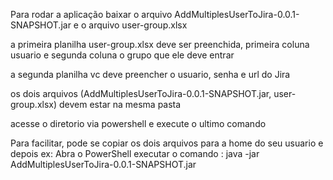 Para rodar a aplicação baixar o arquivo AddMultiplesUserToJira-0.0.1-SNAPSHOT.jar e o arquivo user-group.xlsx


a primeira planilha user-group.xlsx deve ser preenchida, primeira coluna usuario e segunda coluna o grupo que ele deve entrar

a segunda planilha vc deve preencher o usuario, senha e url do Jira

os dois arquivos (AddMultiplesUserToJira-0.0.1-SNAPSHOT.jar, user-group.xlsx) devem estar na mesma pasta

acesse o diretorio via powershell e execute o ultimo comando 

Para facilitar, pode se copiar os dois arquivos para a home do seu usuario e depois
ex: Abra o PowerShell
executar o comando :
java -jar AddMultiplesUserToJira-0.0.1-SNAPSHOT.jar
